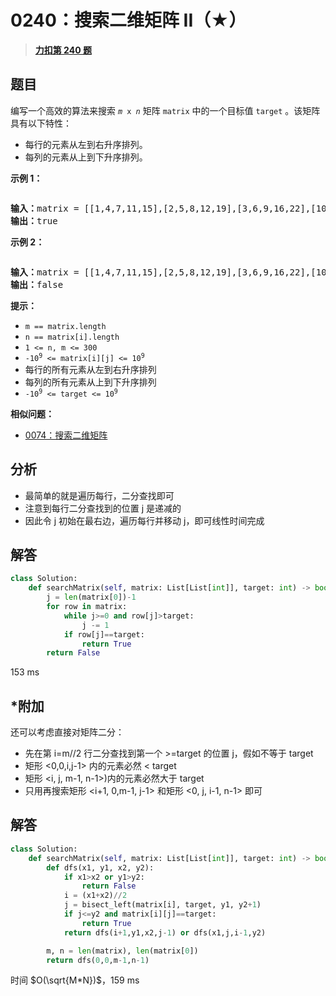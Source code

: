 # 0240：搜索二维矩阵 II（★）


> <u>**[力扣第 240 题](https://leetcode.cn/problems/search-a-2d-matrix-ii/)**</u>

## 题目

<p>编写一个高效的算法来搜索 <code><em>m</em> x <em>n</em></code> 矩阵 <code>matrix</code> 中的一个目标值 <code>target</code> 。该矩阵具有以下特性：</p>

<ul>
<li>每行的元素从左到右升序排列。</li>
<li>每列的元素从上到下升序排列。</li>
</ul>



<p><b>示例 1：</b></p>
<img alt="" src="https://assets.leetcode-cn.com/aliyun-lc-upload/uploads/2020/11/25/searchgrid2.jpg" />
<pre>
<b>输入：</b>matrix = [[1,4,7,11,15],[2,5,8,12,19],[3,6,9,16,22],[10,13,14,17,24],[18,21,23,26,30]], target = 5
<b>输出：</b>true
</pre>

<p><b>示例 2：</b></p>
<img alt="" src="https://assets.leetcode-cn.com/aliyun-lc-upload/uploads/2020/11/25/searchgrid.jpg" />
<pre>
<b>输入：</b>matrix = [[1,4,7,11,15],[2,5,8,12,19],[3,6,9,16,22],[10,13,14,17,24],[18,21,23,26,30]], target = 20
<b>输出：</b>false
</pre>



<p><strong>提示：</strong></p>

<ul>
<li><code>m == matrix.length</code></li>
<li><code>n == matrix[i].length</code></li>
<li><code>1 &lt;= n, m &lt;= 300</code></li>
<li><code>-10<sup>9</sup> &lt;= matrix[i][j] &lt;= 10<sup>9</sup></code></li>
<li>每行的所有元素从左到右升序排列</li>
<li>每列的所有元素从上到下升序排列</li>
<li><code>-10<sup>9</sup> &lt;= target &lt;= 10<sup>9</sup></code></li>
</ul>


**相似问题：**
- [0074：搜索二维矩阵](/leetcode/0074)


## 分析

- 最简单的就是遍历每行，二分查找即可
- 注意到每行二分查找到的位置 j 是递减的
- 因此令 j 初始在最右边，遍历每行并移动 j，即可线性时间完成

## 解答

```python
class Solution:
    def searchMatrix(self, matrix: List[List[int]], target: int) -> bool:
        j = len(matrix[0])-1
        for row in matrix:
            while j>=0 and row[j]>target:
                j -= 1
            if row[j]==target:
                return True
        return False
```
153 ms


## *附加

还可以考虑直接对矩阵二分：
- 先在第 i=m//2 行二分查找到第一个 >=target 的位置 j，假如不等于 target
- 矩形 <0,0,i,j-1> 内的元素必然 < target
- 矩形  <i, j, m-1, n-1>)内的元素必然大于 target
- 只用再搜索矩形 <i+1, 0,m-1, j-1> 和矩形 <0, j, i-1, n-1> 即可

## 解答

```python
class Solution:
    def searchMatrix(self, matrix: List[List[int]], target: int) -> bool:
        def dfs(x1, y1, x2, y2):
            if x1>x2 or y1>y2:
                return False
            i = (x1+x2)//2
            j = bisect_left(matrix[i], target, y1, y2+1)
            if j<=y2 and matrix[i][j]==target:
                return True
            return dfs(i+1,y1,x2,j-1) or dfs(x1,j,i-1,y2)

        m, n = len(matrix), len(matrix[0])
        return dfs(0,0,m-1,n-1)
```
时间 $O(\sqrt{M*N})$，159 ms





